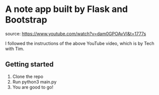 # A note app built by Flask and Bootstrap
source: https://www.youtube.com/watch?v=dam0GPOAvVI&t=1777s

I followed the instructions of the above YouTube video, which is by Tech with Tim.

## Getting started
1. Clone the repo
2. Run python3 main.py
3. You are good to go!
